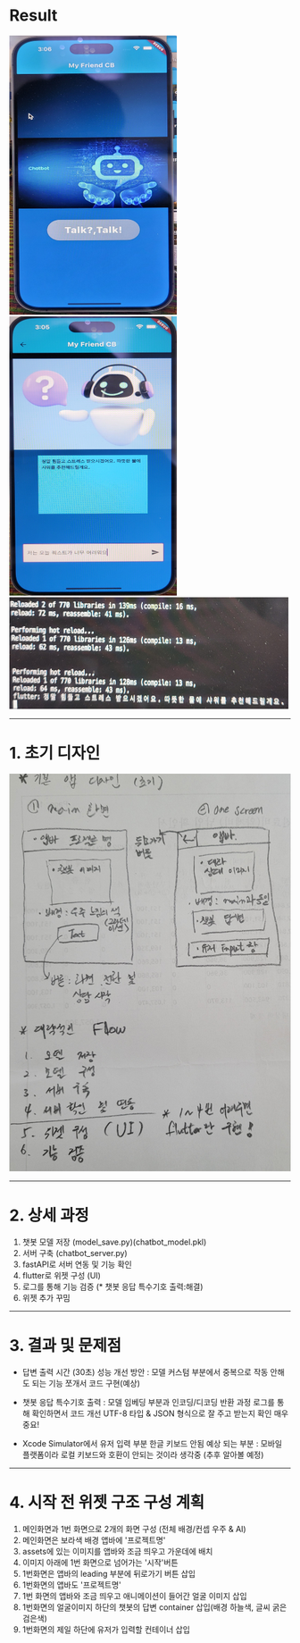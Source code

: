 
# Result 

<img src="./images/main_image.jpeg" width="300" height="500"/>
<img src="./images/one_screen.jpeg" width="300" height="500"/>
<img src="./images/console.jpeg" width="500" height="200"/>

---

# 1. 초기 디자인
![](./images/design.jpeg)

---

# 2. 상세 과정
1. 챗봇 모델 저장 (model_save.py)(chatbot_model.pkl)
2. 서버 구축 (chatbot_server.py)
3. fastAPI로 서버 연동 및 기능 확인
4. flutter로 위젯 구성 (UI)
5. 로그를 통해 기능 검증 (* 챗봇 응답 특수기호 출력:해결)
6. 위젯 추가 꾸밈

---

# 3. 결과 및 문제점

* 답변 출력 시간 (30초) 
성능 개선 방안 : 모델 커스텀 부분에서 중복으로 작동 안해도 되는 기능 쪼개서 코드 구현(예상)

* 챗봇 응답 특수기호 출력 : 모델 임베딩 부분과 인코딩/디코딩 반환 과정 로그를 통해 확인하면서 코드 개선
UTF-8 타입 & JSON 형식으로 잘 주고 받는지 확인 매우 중요!

* Xcode Simulator에서 유저 입력 부분 한글 키보드 안됨
예상 되는 부분 : 모바일 플랫폼이라 로컬 키보드와 호환이 안되는 것이라 생각중 (추후 알아볼 예정)

---

# 4. 시작 전 위젯 구조 구성 계획
1. 메인화면과 1번 화면으로 2개의 화면 구성 (전체 배경/컨셉 우주 & AI)
2. 메인화면은 보라색 배경 앱바에 '프로젝트명'
3. assets에 있는 이미지를 앱바와 조금 띄우고 가운데에 배치
4. 이미지 아래에 1번 화면으로 넘어가는 '시작'버튼
5. 1번화면은 앱바의 leading 부분에 뒤로가기 버튼 삽입
6. 1번화면의 앱바도 '프로젝트명'
7. 1번 화면의 앱바와 조금 띄우고 애니메이션이 들어간 얼굴 이미지 삽입
8. 1번화면의 얼굴이미지 하단의 챗봇의 답변 container 삽입(배경 하늘색, 글씨 굵은 검은색)
9. 1번화면의 제일 하단에 유저가 입력할 컨테이너 삽입

